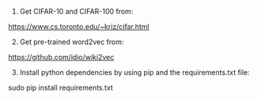 1) Get CIFAR-10 and CIFAR-100 from:

https://www.cs.toronto.edu/~kriz/cifar.html

2) Get pre-trained word2vec from:

https://github.com/idio/wiki2vec

3) Install python dependencies by using pip and the requirements.txt file:

sudo pip install requirements.txt